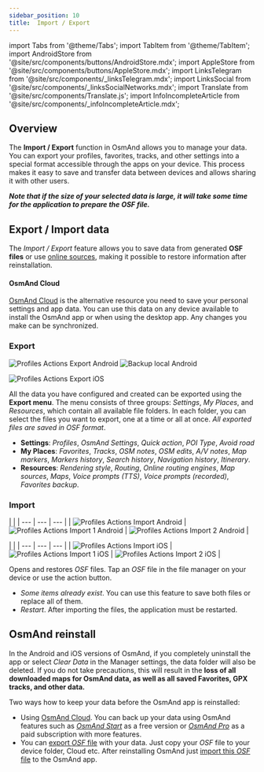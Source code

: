 ```yaml
---
sidebar_position: 10
title:  Import / Export
---
```

import Tabs from '@theme/Tabs';
import TabItem from '@theme/TabItem';
import AndroidStore from '@site/src/components/buttons/AndroidStore.mdx';
import AppleStore from '@site/src/components/buttons/AppleStore.mdx';
import LinksTelegram from '@site/src/components/_linksTelegram.mdx';
import LinksSocial from '@site/src/components/_linksSocialNetworks.mdx';
import Translate from '@site/src/components/Translate.js';
import InfoIncompleteArticle from '@site/src/components/_infoIncompleteArticle.mdx';

## Overview

The **Import / Export** function in OsmAnd allows you to manage your data. You can export your profiles, favorites, tracks, and other settings into a special format accessible through the apps on your device. This process makes it easy to save and transfer data between devices and allows sharing it with other users.  

***Note that if the size of your selected data is large, it will take some time for the application to prepare the OSF file.***


##  Export / Import data

The *Import / Export* feature allows you to save data from generated **OSF files** or use [online sources](../map/raster-maps.md), making it possible to restore information after reinstallation.

#### OsmAnd Cloud

[OsmAnd Cloud](../personal/osmand-cloud.md) is the alternative resource you need to save your personal settings and app data. You can use this data on any device available to install the OsmAnd app or when using the desktop app. Any changes you make can be synchronized.

### Export

<Tabs groupId="operating-systems">

<TabItem value="android" label="Android">

*<Translate android="true" ids="shared_string_menu,shared_string_settings,import_export,export_to_file"/>*  

![Profiles Actions Export Android](@site/static/img/personal/profiles/profile_actions_export_android.png) ![Backup local Android](@site/static/img/personal/backup/backup_local_1_android.png)  

</TabItem>

<TabItem value="ios" label="iOS"> 

*<Translate ios="true" ids="shared_string_menu,shared_string_settings,local_backup,backup_into_file"/>*     

![Profiles Actions Export iOS](@site/static/img/personal/profiles/profile_actions_export_ios.png)

</TabItem>

</Tabs> 

All the data you have configured and created can be exported using the **Export menu**. The menu consists of three groups: *Settings*, *My Places*, and *Resources*, which contain all available file folders. In each folder, you can select the files you want to export, one at a time or all at once. *All exported files are saved in OSF format*.  

- **Settings**: *Profiles*, *OsmAnd Settings*, *Quick action*, *POI Type*, *Avoid road*
- **My Places**: *Favorites*, *Tracks*, *OSM notes*, *OSM edits*, *A/V notes*, *Map markers*, *Markers history*, *Search history*, *Navigation history*, *Itinerary*.
- **Resources**: *Rendering style*, *Routing*, *Online routing engines*, *Map sources*, *Maps*, *Voice prompts (TTS)*, *Voice prompts (recorded)*, *Favorites backup*.


### Import

<Tabs groupId="operating-systems">

<TabItem value="android" label="Android">

*<Translate android="true" ids="shared_string_menu,shared_string_settings,import_export,shared_string_import"/>*  

| |
| --- | --- | --- |
| ![Profiles Actions Import Android](@site/static/img/personal/profiles/profile_actions_import_android.png) | ![Profiles Actions Import 1 Android](@site/static/img/personal/profiles/profile_actions_import_1_android.png) | ![Profiles Actions Import 2 Android](@site/static/img/personal/profiles/profile_actions_import_2_android.png) | 

</TabItem>

<TabItem value="ios" label="iOS"> 

*<Translate ios="true" ids="shared_string_menu,shared_string_settings,local_backup,shared_string_import"/>*  

| |
| --- | --- | --- |
| ![Profiles Actions Import iOS](@site/static/img/personal/profiles/profile_actions_import_ios.png) | ![Profiles Actions Import 1 iOS](@site/static/img/personal/profiles/profile_actions_import_1_ios.png) | ![Profiles Actions Import 2 iOS](@site/static/img/personal/profiles/profile_actions_import_2_ios.png) | 

</TabItem>

</Tabs> 

Opens and restores _OSF_ files. Tap an _OSF_ file in the file manager on your device or use the action button. 
- *Some items already exist*. You can use this feature to save both files or replace all of them.
- *Restart*. After importing the files, the application must be restarted.


## OsmAnd reinstall 

In the Android and iOS versions of OsmAnd, if you completely uninstall the app or select *Clear Data* in the Manager settings, the data folder will also be deleted. If you do not take precautions, this will result in the **loss of all downloaded maps for OsmAnd data, as well as all saved Favorites, GPX tracks, and other data.**   

Two ways how to keep your data before the OsmAnd app is reinstalled:
- Using [OsmAnd Cloud](#osmand-cloud). You can back up your data using OsmAnd features such as [_OsmAnd Start_](../personal/osmand-cloud.md#osmand-start) as a free version or [_OsmAnd Pro_](../purchases/index.md) as a paid subscription with more features.
-  You can [export _OSF_ file](#export) with your data. Just copy your _OSF_ file to your device folder, Cloud etc. After reinstalling OsmAnd just [import this _OSF_ file](#import) to the OsmAnd app.